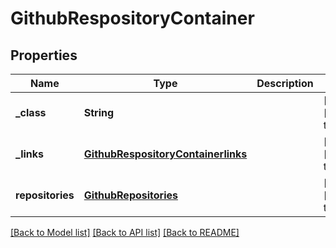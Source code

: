 # GithubRespositoryContainer
## Properties

Name | Type | Description | Notes
------------ | ------------- | ------------- | -------------
**\_class** | **String** |  | [optional] [default to null]
**\_links** | [**GithubRespositoryContainerlinks**](GithubRespositoryContainerlinks.md) |  | [optional] [default to null]
**repositories** | [**GithubRepositories**](GithubRepositories.md) |  | [optional] [default to null]

[[Back to Model list]](../README.md#documentation-for-models) [[Back to API list]](../README.md#documentation-for-api-endpoints) [[Back to README]](../README.md)

